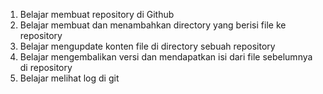 1. Belajar membuat repository di Github
2. Belajar membuat dan menambahkan directory yang berisi file ke repository
3. Belajar mengupdate konten file di directory sebuah repository
4. Belajar mengembalikan versi dan mendapatkan isi dari file sebelumnya di repository
5. Belajar melihat log di git
